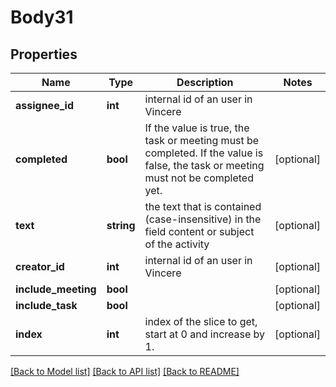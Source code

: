 # Body31

## Properties
Name | Type | Description | Notes
------------ | ------------- | ------------- | -------------
**assignee_id** | **int** | internal id of an user in Vincere | 
**completed** | **bool** | If the value is true, the task or meeting must be completed.  If the value is false, the task or meeting must not be completed yet. | [optional] 
**text** | **string** | the text that is contained (case-insensitive) in the field content or subject of the activity | [optional] 
**creator_id** | **int** | internal id of an user in Vincere | [optional] 
**include_meeting** | **bool** |  | [optional] 
**include_task** | **bool** |  | [optional] 
**index** | **int** | index of the slice to get, start at 0 and increase by 1. | [optional] 

[[Back to Model list]](../../README.md#documentation-for-models) [[Back to API list]](../../README.md#documentation-for-api-endpoints) [[Back to README]](../../README.md)

